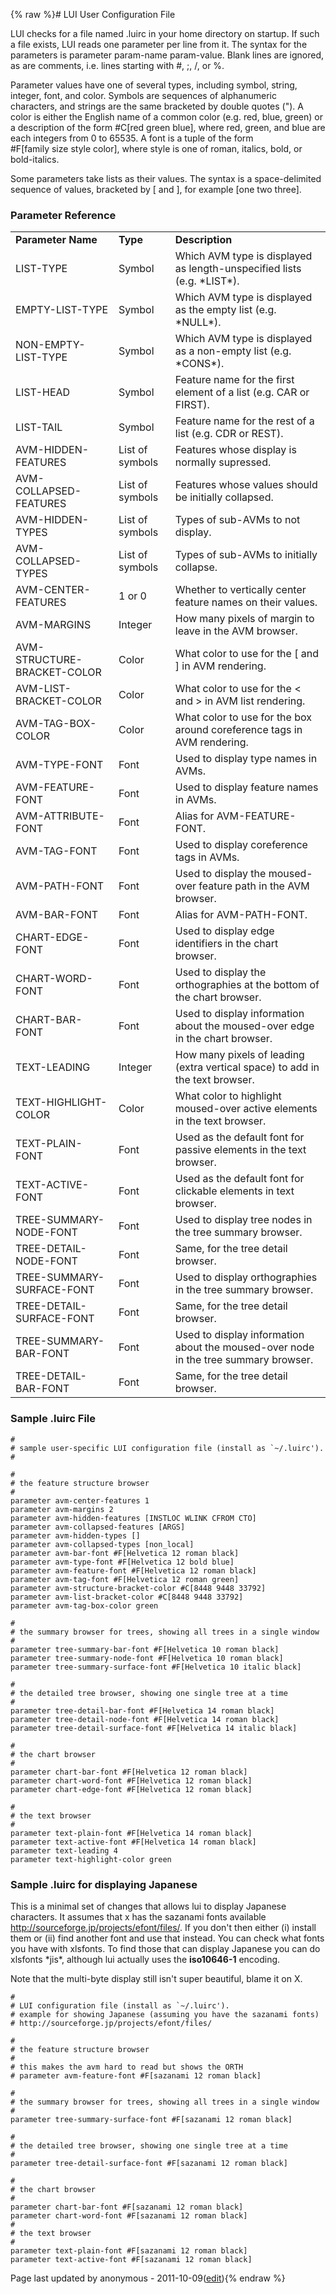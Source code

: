 {% raw %}# LUI User Configuration File

LUI checks for a file named .luirc in your home directory on startup. If
such a file exists, LUI reads one parameter per line from it. The syntax
for the parameters is parameter param-name param-value. Blank lines are
ignored, as are comments, i.e. lines starting with \#, ;, /, or %.

Parameter values have one of several types, including symbol, string,
integer, font, and color. Symbols are sequences of alphanumeric
characters, and strings are the same bracketed by double quotes ("). A
color is either the English name of a common color (e.g. red, blue,
green) or a description of the form \#C\[red green blue\], where red,
green, and blue are each integers from 0 to 65535. A font is a tuple of
the form \#F\[family size style color\], where style is one of roman,
italics, bold, or bold-italics.

Some parameters take lists as their values. The syntax is a
space-delimited sequence of values, bracketed by \[ and \], for example
\[one two three\].

### Parameter Reference

|                             |                 |                                                                                     |
|-----------------------------|-----------------|-------------------------------------------------------------------------------------|
| **Parameter Name**          | **Type**        | **Description**                                                                     |
| LIST-TYPE                   | Symbol          | Which AVM type is displayed as length-unspecified lists (e.g. \*LIST\*).            |
| EMPTY-LIST-TYPE             | Symbol          | Which AVM type is displayed as the empty list (e.g. \*NULL\*).                      |
| NON-EMPTY-LIST-TYPE         | Symbol          | Which AVM type is displayed as a non-empty list (e.g. \*CONS\*).                    |
| LIST-HEAD                   | Symbol          | Feature name for the first element of a list (e.g. CAR or FIRST).                   |
| LIST-TAIL                   | Symbol          | Feature name for the rest of a list (e.g. CDR or REST).                             |
| AVM-HIDDEN-FEATURES         | List of symbols | Features whose display is normally supressed.                                       |
| AVM-COLLAPSED-FEATURES      | List of symbols | Features whose values should be initially collapsed.                                |
| AVM-HIDDEN-TYPES            | List of symbols | Types of sub-AVMs to not display.                                                   |
| AVM-COLLAPSED-TYPES         | List of symbols | Types of sub-AVMs to initially collapse.                                            |
| AVM-CENTER-FEATURES         | 1 or 0          | Whether to vertically center feature names on their values.                         |
| AVM-MARGINS                 | Integer         | How many pixels of margin to leave in the AVM browser.                              |
| AVM-STRUCTURE-BRACKET-COLOR | Color           | What color to use for the \[ and \] in AVM rendering.                               |
| AVM-LIST-BRACKET-COLOR      | Color           | What color to use for the &lt; and &gt; in AVM list rendering.                      |
| AVM-TAG-BOX-COLOR           | Color           | What color to use for the box around coreference tags in AVM rendering.             |
| AVM-TYPE-FONT               | Font            | Used to display type names in AVMs.                                                 |
| AVM-FEATURE-FONT            | Font            | Used to display feature names in AVMs.                                              |
| AVM-ATTRIBUTE-FONT          | Font            | Alias for AVM-FEATURE-FONT.                                                         |
| AVM-TAG-FONT                | Font            | Used to display coreference tags in AVMs.                                           |
| AVM-PATH-FONT               | Font            | Used to display the moused-over feature path in the AVM browser.                    |
| AVM-BAR-FONT                | Font            | Alias for AVM-PATH-FONT.                                                            |
| CHART-EDGE-FONT             | Font            | Used to display edge identifiers in the chart browser.                              |
| CHART-WORD-FONT             | Font            | Used to display the orthographies at the bottom of the chart browser.               |
| CHART-BAR-FONT              | Font            | Used to display information about the moused-over edge in the chart browser.        |
| TEXT-LEADING                | Integer         | How many pixels of leading (extra vertical space) to add in the text browser.       |
| TEXT-HIGHLIGHT-COLOR        | Color           | What color to highlight moused-over active elements in the text browser.            |
| TEXT-PLAIN-FONT             | Font            | Used as the default font for passive elements in the text browser.                  |
| TEXT-ACTIVE-FONT            | Font            | Used as the default font for clickable elements in text browser.                    |
| TREE-SUMMARY-NODE-FONT      | Font            | Used to display tree nodes in the tree summary browser.                             |
| TREE-DETAIL-NODE-FONT       | Font            | Same, for the tree detail browser.                                                  |
| TREE-SUMMARY-SURFACE-FONT   | Font            | Used to display orthographies in the tree summary browser.                          |
| TREE-DETAIL-SURFACE-FONT    | Font            | Same, for the tree detail browser.                                                  |
| TREE-SUMMARY-BAR-FONT       | Font            | Used to display information about the moused-over node in the tree summary browser. |
| TREE-DETAIL-BAR-FONT        | Font            | Same, for the tree detail browser.                                                  |

### Sample .luirc File

    #
    # sample user-specific LUI configuration file (install as `~/.luirc').
    #
    
    #
    # the feature structure browser
    #
    parameter avm-center-features 1
    parameter avm-margins 2
    parameter avm-hidden-features [INSTLOC WLINK CFROM CTO]
    parameter avm-collapsed-features [ARGS]
    parameter avm-hidden-types []
    parameter avm-collapsed-types [non_local]
    parameter avm-bar-font #F[Helvetica 12 roman black]
    parameter avm-type-font #F[Helvetica 12 bold blue]
    parameter avm-feature-font #F[Helvetica 12 roman black]
    parameter avm-tag-font #F[Helvetica 12 roman green]
    parameter avm-structure-bracket-color #C[8448 9448 33792]
    parameter avm-list-bracket-color #C[8448 9448 33792]
    parameter avm-tag-box-color green
    
    #
    # the summary browser for trees, showing all trees in a single window
    #
    parameter tree-summary-bar-font #F[Helvetica 10 roman black]
    parameter tree-summary-node-font #F[Helvetica 10 roman black]
    parameter tree-summary-surface-font #F[Helvetica 10 italic black]
    
    #
    # the detailed tree browser, showing one single tree at a time
    #
    parameter tree-detail-bar-font #F[Helvetica 14 roman black]
    parameter tree-detail-node-font #F[Helvetica 14 roman black]
    parameter tree-detail-surface-font #F[Helvetica 14 italic black]
    
    #
    # the chart browser
    #
    parameter chart-bar-font #F[Helvetica 12 roman black]
    parameter chart-word-font #F[Helvetica 12 roman black]
    parameter chart-edge-font #F[Helvetica 12 roman black]
    
    #
    # the text browser
    #
    parameter text-plain-font #F[Helvetica 14 roman black]
    parameter text-active-font #F[Helvetica 14 roman black]
    parameter text-leading 4
    parameter text-highlight-color green

### Sample .luirc for displaying Japanese

This is a minimal set of changes that allows lui to display Japanese
characters. It assumes that x has the sazanami fonts available
<http://sourceforge.jp/projects/efont/files/>. If you don't then either
(i) install them or (ii) find another font and use that instead. You can
check what fonts you have with xlsfonts. To find those that can display
Japanese you can do xlsfonts \*jis\*, although lui actually uses the
**iso10646-1** encoding.

Note that the multi-byte display still isn't super beautiful, blame it
on X.

    #
    # LUI configuration file (install as `~/.luirc').
    # example for showing Japanese (assuming you have the sazanami fonts)
    # http://sourceforge.jp/projects/efont/files/
    
    #
    # the feature structure browser
    #
    # this makes the avm hard to read but shows the ORTH
    # parameter avm-feature-font #F[sazanami 12 roman black]
    
    #
    # the summary browser for trees, showing all trees in a single window
    #
    parameter tree-summary-surface-font #F[sazanami 12 roman black]
    
    #
    # the detailed tree browser, showing one single tree at a time
    #
    parameter tree-detail-surface-font #F[sazanami 12 roman black]
    
    #
    # the chart browser
    #
    parameter chart-bar-font #F[sazanami 12 roman black]
    parameter chart-word-font #F[sazanami 12 roman black]
    #
    # the text browser
    #
    parameter text-plain-font #F[sazanami 12 roman black]
    parameter text-active-font #F[sazanami 12 roman black]

Page last updated by anonymous - 2011-10-09([edit](https://github.com/delph-in/docs/wiki/LuiRc/_edit)){% endraw %}